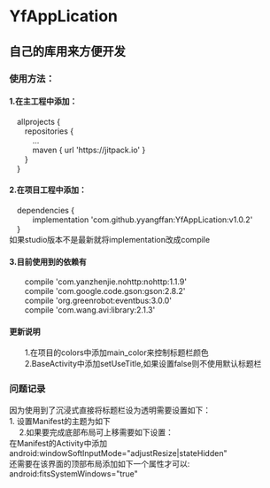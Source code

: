 # YfAppLication
<h2>自己的库用来方便开发</h2>
<h3>使用方法：</h3>
<h4>1.在主工程中添加：</h4>
&emsp;allprojects {<br>
&emsp;&emsp;repositories {<br>
&emsp;&emsp;&emsp;...<br>
&emsp;&emsp;&emsp;maven { url 'https://jitpack.io' }<br>
&emsp;&emsp;}<br>
&emsp;}<br>
<h4>2.在项目工程中添加：</h4>
&emsp;dependencies {<br>
&emsp;&emsp;&emsp;implementation 'com.github.yyangffan:YfAppLication:v1.0.2'<br>
&emsp;}<br>
如果studio版本不是最新就将implementation改成compile<br>
<h4>3.目前使用到的依赖有</h4>
&emsp;&emsp;compile 'com.yanzhenjie.nohttp:nohttp:1.1.9'<br>
&emsp;&emsp;compile 'com.google.code.gson:gson:2.8.2'<br>
&emsp;&emsp;compile 'org.greenrobot:eventbus:3.0.0'<br>
&emsp;&emsp;compile 'com.wang.avi:library:2.1.3'<br>
<h4>更新说明</h4>
&emsp;&emsp;1.在项目的colors中添加main_color来控制标题栏颜色<br>
&emsp;&emsp;2.BaseActivity中添加setUseTitle,如果设置false则不使用默认标题栏<br>


<h3>问题记录</h3>
因为使用到了沉浸式直接将标题栏设为透明需要设置如下：<br>
1. 设置Manifest的主题为如下<br>
&emsp;<style name="AppTheme" parent="Theme.AppCompat.Light.NoActionBar"><br>
&emsp;<!-- Customize your theme here. --><br>
&emsp;&emsp;```<item name="colorPrimary">@color/colorPrimary</item>```<br>
&emsp;&emsp;<item name="colorPrimaryDark">@color/colorPrimaryDark</item><br>
&emsp;&emsp;<item name="colorAccent">@color/colorAccent</item><br>
&emsp;&emsp;<item name="android:windowTranslucentStatus">true</item><br>
&emsp;</style>
2.如果要完成底部布局可上移需要如下设置：<br>
在Manifest的Activity中添加<br>
android:windowSoftInputMode="adjustResize|stateHidden"<br>
还需要在该界面的顶部布局添加如下一个属性才可以:<br>
android:fitsSystemWindows="true"<br>


